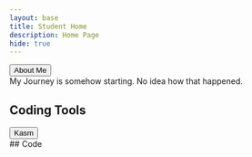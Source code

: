 ```yaml
---
layout: base
title: Student Home 
description: Home Page
hide: true
---
```

<head>
 <a href="index2.md"> 
   <button>About Me</button>
 </a>
</head>
<body>

<br>
My Journey is somehow starting. No idea how that happened.
<br>

## Coding Tools

<a href="https://kasm.nighthawkcodingsociety.com/">
<button>Kasm</button>
</a>

<br>
## Code

</body>